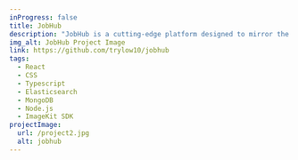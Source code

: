 ```yaml
---
inProgress: false
title: JobHub
description: "JobHub is a cutting-edge platform designed to mirror the features of LinkedIn, leveraging advanced technologies to elevate user experience and functionality."
img_alt: JobHub Project Image
link: https://github.com/trylow10/jobhub
tags:
  - React
  - CSS
  - Typescript
  - Elasticsearch
  - MongoDB
  - Node.js
  - ImageKit SDK
projectImage:
  url: /project2.jpg
  alt: jobhub
---
```


